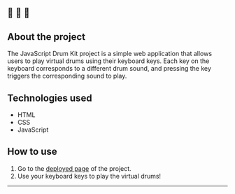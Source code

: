 🔔 🔔 🔔
---
## About the project

The JavaScript Drum Kit project is a simple web application that allows users to play virtual drums using their keyboard keys. Each key on the keyboard corresponds to a different drum sound, and pressing the key triggers the corresponding sound to play.

## Technologies used

- HTML
- CSS
- JavaScript

## How to use

1. Go to the [deployed page](https://elenacoder.github.io/JavaScript30-Projects/project-01-JavaScript-Drum-Kit/) of the project. 
2. Use your keyboard keys to play the virtual drums!
---